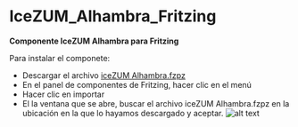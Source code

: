 # IceZUM_Alhambra_Fritzing
<b>Componente IceZUM Alhambra para Fritzing</b>
  
Para instalar el componete:
* Descargar el archivo <a href="https://github.com/lobotic/IceZUM_Alhambra_Fritzing/blob/master/iceZUM%20Alhambra.fzpz">iceZUM Alhambra.fzpz</a></a>
* En el panel de componentes de Fritzing, hacer clic en el menú
* Hacer clic en importar
* El la ventana que se abre, buscar el archivo iceZUM Alhambra.fzpz en la ubicación en la que lo hayamos descargado y aceptar.
![alt text](https://github.com/lobotic/IceZUM_Alhambra_Fritzing/blob/master/Recursos/01.jpg)
